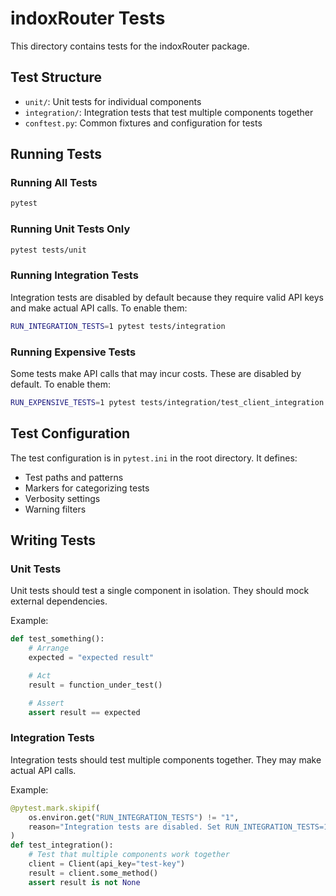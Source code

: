 # indoxRouter Tests

This directory contains tests for the indoxRouter package.

## Test Structure

- `unit/`: Unit tests for individual components
- `integration/`: Integration tests that test multiple components together
- `conftest.py`: Common fixtures and configuration for tests

## Running Tests

### Running All Tests

```bash
pytest
```

### Running Unit Tests Only

```bash
pytest tests/unit
```

### Running Integration Tests

Integration tests are disabled by default because they require valid API keys and make actual API calls. To enable them:

```bash
RUN_INTEGRATION_TESTS=1 pytest tests/integration
```

### Running Expensive Tests

Some tests make API calls that may incur costs. These are disabled by default. To enable them:

```bash
RUN_EXPENSIVE_TESTS=1 pytest tests/integration/test_client_integration.py::TestClientAPIIntegration
```

## Test Configuration

The test configuration is in `pytest.ini` in the root directory. It defines:

- Test paths and patterns
- Markers for categorizing tests
- Verbosity settings
- Warning filters

## Writing Tests

### Unit Tests

Unit tests should test a single component in isolation. They should mock external dependencies.

Example:

```python
def test_something():
    # Arrange
    expected = "expected result"

    # Act
    result = function_under_test()

    # Assert
    assert result == expected
```

### Integration Tests

Integration tests should test multiple components together. They may make actual API calls.

Example:

```python
@pytest.mark.skipif(
    os.environ.get("RUN_INTEGRATION_TESTS") != "1",
    reason="Integration tests are disabled. Set RUN_INTEGRATION_TESTS=1 to enable."
)
def test_integration():
    # Test that multiple components work together
    client = Client(api_key="test-key")
    result = client.some_method()
    assert result is not None
```
